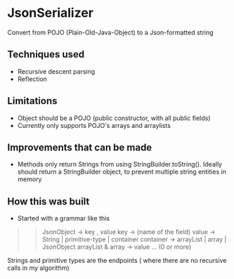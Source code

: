 # JsonSerializer
Convert from POJO (Plain-Old-Java-Object) to a Json-formatted string

## Techniques used
* Recursive descent parsing
* Reflection

## Limitations
* Object should be a POJO (public constructor, with all public fields)
* Currently only supports POJO's arrays and arraylists

## Improvements that can be made
* Methods only return Strings from using StringBuilder.toString(). Ideally should return a StringBuilder object, to prevent multiple string entities in memory

## How this was built
* Started with a grammar like this
>> JsonObject -> key , value
>> key -> (name of the field)
>> value -> String | primitive-type | container
>> container -> arrayList | array | JsonObject
>> arrayList & array -> value ... (0 or more)

Strings and primitive types are the endpoints ( where there are no recursive calls in my algorithm)

